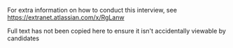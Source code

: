 For extra information on how to conduct this interview, see https://extranet.atlassian.com/x/RgLanw

Full text has not been copied here to ensure it isn't accidentally viewable by candidates